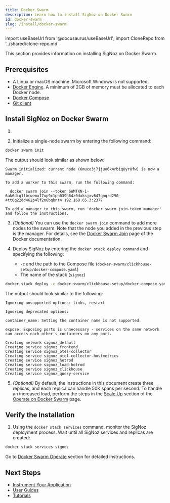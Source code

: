 ```yaml
---
title: Docker Swarm
description: Learn how to install SigNoz on Docker Swarm
id: docker-swarm
slug: /install/docker-swarm
---
```


import useBaseUrl from '@docusaurus/useBaseUrl';
import CloneRepo from '../shared/clone-repo.md'

This section provides information on installing SigNoz on Docker Swarm.

## Prerequisites

<!-- Double-check if this list is comprehensive about memory, disk space, etc. -->
<!-- This section should focus on SigNoz, hence we could assume that Docker Swarm is already installed, similar to the Docker Standalone or Kubernetes sections. Not sure why we show to initialize a swarm or add more nodes here.  -->

- A Linux or macOS machine. Microsoft Windows is not supported.
- [Docker Engine](https://docs.docker.com/get-docker/). A minimum of 2GB of memory must be allocated to each Docker node.
- [Docker Compose](https://docs.docker.com/compose/install/)
- [Git client](https://desktop.github.com/)

## Install SigNoz on Docker Swarm
    
1. <CloneRepo />

2. Initialize a single-node swarm by entering the following command:
  ```bash
docker swarm init
  ```

  The output should look similar as shown below:
  ```output
  Swarm initialized: current node (6muco3j7jjuo6k4rbiq8yr8fw) is now a manager.

  To add a worker to this swarm, run the following command:

    docker swarm join --token SWMTKN-1-6ak6diq1lbrwemx17up9c1ph039h64z0dxksjxv647qnqrd290-4tt6q22dd462p4lf2n6bqbnt4 192.168.65.3:2377

  To add a manager to this swarm, run 'docker swarm join-token manager' and follow the instructions.
  ```

3. _(Optional)_ You can use the `docker swarm join` command to add more nodes to the swarm. Note that the node you added in the previous step is the manager. For details, see the [Docker Swarm Join](https://docs.docker.com/engine/reference/commandline/swarm_join/) page of the Docker documentation.

4. Deploy SigNoz by entering the `docker stack deploy command` and specifying the following:
   - `-c` and the path to the Compose file (`docker-swarm/clickhouse-setup/docker-compose.yaml`)
   - The name of the stack (`signoz`)
  ```bash
docker stack deploy -c docker-swarm/clickhouse-setup/docker-compose.yaml signoz
  ```
  
  The output should look similar to the following:

  ```output
  Ignoring unsupported options: links, restart

  Ignoring deprecated options:

  container_name: Setting the container name is not supported.

  expose: Exposing ports is unnecessary - services on the same network can access each other's containers on any port.

  Creating network signoz_default
  Creating service signoz_frontend
  Creating service signoz_otel-collector
  Creating service signoz_otel-collector-hostmetrics
  Creating service signoz_hotrod
  Creating service signoz_load-hotrod
  Creating service signoz_clickhouse
  Creating service signoz_query-service
  ```

5. _(Optional)_ By default, the instructions in this document create three replicas, and each replica can handle 50K spans per second. To handle an increased load, perform the steps in the [Scale Up](/docs/operate/docker-swarm/#scale-up) section of the [Operate on Docker Swarm](/docs/operate/docker-swarm/) page.
## Verify the Installation

1. Using the `docker stack services` command, monitor the SigNoz deployment process. Wait until all SigNoz services and replicas are created:

  ```bash
docker stack services signoz
  ```

Go to [Docker Swarm Operate](/docs/operate/docker-swarm) section for detailed instructions.

## Next Steps

- [Instrument Your Application](/docs/instrumentation/overview)
- [User Guides](/docs/userguide/overview/)
- [Tutorials](/docs/tutorials/)
